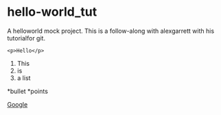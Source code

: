 # hello-world_tut

A helloworld mock project. This is a follow-along with alexgarrett with his tutorialfor git.

```
<p>Hello</p>
```

1. This
2. is
3. a list

*bullet
*points

[Google](http://google.com)
